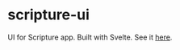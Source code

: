 # scripture-ui

UI for Scripture app. Built with Svelte. See it [here](https://ishero.dev/scripture).